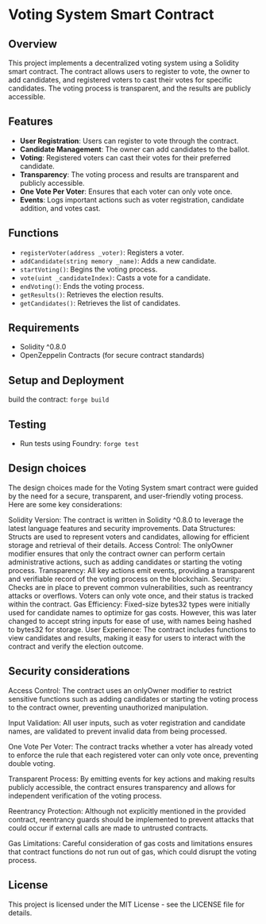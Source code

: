 # Voting System Smart Contract

## Overview
This project implements a decentralized voting system using a Solidity smart contract. The contract allows users to register to vote, the owner to add candidates, and registered voters to cast their votes for specific candidates. The voting process is transparent, and the results are publicly accessible.

## Features
- **User Registration**: Users can register to vote through the contract.
- **Candidate Management**: The owner can add candidates to the ballot.
- **Voting**: Registered voters can cast their votes for their preferred candidate.
- **Transparency**: The voting process and results are transparent and publicly accessible.
- **One Vote Per Voter**: Ensures that each voter can only vote once.
- **Events**: Logs important actions such as voter registration, candidate addition, and votes cast.

## Functions
- `registerVoter(address _voter)`: Registers a voter.
- `addCandidate(string memory _name)`: Adds a new candidate.
- `startVoting()`: Begins the voting process.
- `vote(uint _candidateIndex)`: Casts a vote for a candidate.
- `endVoting()`: Ends the voting process.
- `getResults()`: Retrieves the election results.
- `getCandidates()`: Retrieves the list of candidates.

## Requirements
- Solidity ^0.8.0
- OpenZeppelin Contracts (for secure contract standards)

## Setup and Deployment
 build the contract: `forge build`


## Testing

- Run tests using Foundry: `forge test`

## Design choices
The design choices made for the Voting System smart contract were guided by the need for a secure, transparent, and user-friendly voting process. Here are some key considerations:

Solidity Version: The contract is written in Solidity ^0.8.0 to leverage the latest language features and security improvements.
Data Structures: Structs are used to represent voters and candidates, allowing for efficient storage and retrieval of their details.
Access Control: The onlyOwner modifier ensures that only the contract owner can perform certain administrative actions, such as adding candidates or starting the voting process.
Transparency: All key actions emit events, providing a transparent and verifiable record of the voting process on the blockchain.
Security: Checks are in place to prevent common vulnerabilities, such as reentrancy attacks or overflows. Voters can only vote once, and their status is tracked within the contract.
Gas Efficiency: Fixed-size bytes32 types were initially used for candidate names to optimize for gas costs. However, this was later changed to accept string inputs for ease of use, with names being hashed to bytes32 for storage.
User Experience: The contract includes functions to view candidates and results, making it easy for users to interact with the contract and verify the election outcome.

## Security considerations
Access Control: The contract uses an onlyOwner modifier to restrict sensitive functions such as adding candidates or starting the voting process to the contract owner, preventing unauthorized manipulation.

Input Validation: All user inputs, such as voter registration and candidate names, are validated to prevent invalid data from being processed.

One Vote Per Voter: The contract tracks whether a voter has already voted to enforce the rule that each registered voter can only vote once, preventing double voting.

Transparent Process: By emitting events for key actions and making results publicly accessible, the contract ensures transparency and allows for independent verification of the voting process.

Reentrancy Protection: Although not explicitly mentioned in the provided contract, reentrancy guards should be implemented to prevent attacks that could occur if external calls are made to untrusted contracts.

Gas Limitations: Careful consideration of gas costs and limitations ensures that contract functions do not run out of gas, which could disrupt the voting process.
## License
This project is licensed under the MIT License - see the LICENSE file for details.
